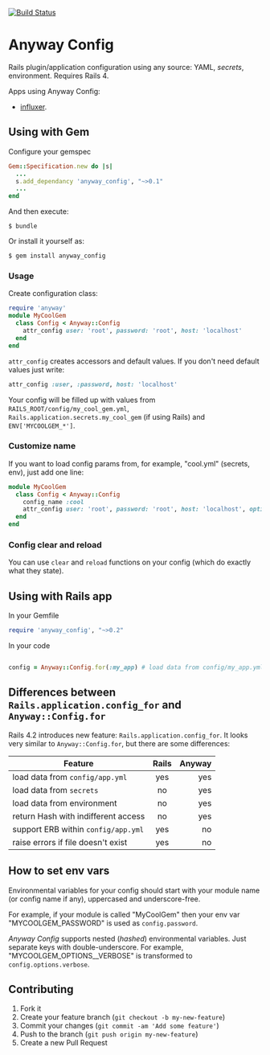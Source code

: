 [![Build Status](https://travis-ci.org/palkan/anyway_config.svg?branch=master)](https://travis-ci.org/palkan/anyway_config)

# Anyway Config

Rails plugin/application configuration using any source: YAML, _secrets_, environment.
Requires Rails 4.

Apps using Anyway Config: 
- [influxer](https://github.com/palkan/influxer).

## Using with Gem

Configure your gemspec

```ruby
Gem::Specification.new do |s|
  ...
  s.add_dependancy 'anyway_config', "~>0.1"
  ...
end
```

And then execute:

    $ bundle

Or install it yourself as:

    $ gem install anyway_config

### Usage

Create configuration class:

```ruby
require 'anyway'
module MyCoolGem
  class Config < Anyway::Config
    attr_config user: 'root', password: 'root', host: 'localhost'
  end
end
```

`attr_config` creates accessors and default values. If you don't need default values just write:

```ruby
attr_config :user, :password, host: 'localhost'
```

Your config will be filled up with values from `RAILS_ROOT/config/my_cool_gem.yml`, `Rails.application.secrets.my_cool_gem` (if using Rails) and `ENV['MYCOOLGEM_*']`.  

### Customize name

If you want to load config params from, for example, "cool.yml" (secrets, env), just add one line:

```ruby
module MyCoolGem
  class Config < Anyway::Config
    config_name :cool
    attr_config user: 'root', password: 'root', host: 'localhost', options: {}
  end
end
```

### Config clear and reload

You can use `clear` and `reload` functions on your config (which do exactly what they state).


## Using with Rails app

In your Gemfile

```ruby
require 'anyway_config', "~>0.2"
```

In your code

```ruby

config = Anyway::Config.for(:my_app) # load data from config/my_app.yml, secrets.my_app, ENV["MYAPP_*"]

```

## Differences between `Rails.application.config_for` and `Anyway::Config.for`

Rails 4.2 introduces new feature: `Rails.application.config_for`. It looks very similar to 
`Anyway::Config.for`, but there are some differences:

| Feature       | Rails         | Anyway  |
| ------------- |:-------------:| -----:|
| load data from `config/app.yml`     | yes | yes |
| load data from `secrets`      | no      |   yes |
| load data from environment | no   |   yes |
| return Hash with indifferent access | no | yes | 
| support ERB within `config/app.yml` | yes | no |
| raise errors if file doesn't exist | yes | no |

## How to set env vars

Environmental variables for your config should start with your module name (or config name if any), uppercased and underscore-free.

For example, if your module is called "MyCoolGem" then your env var "MYCOOLGEM_PASSWORD" is used as `config.password`.

*Anyway Config* supports nested (_hashed_) environmental variables. Just separate keys with double-underscore.
For example, "MYCOOLGEM_OPTIONS__VERBOSE" is transformed to `config.options.verbose`.


## Contributing

1. Fork it
2. Create your feature branch (`git checkout -b my-new-feature`)
3. Commit your changes (`git commit -am 'Add some feature'`)
4. Push to the branch (`git push origin my-new-feature`)
5. Create a new Pull Request